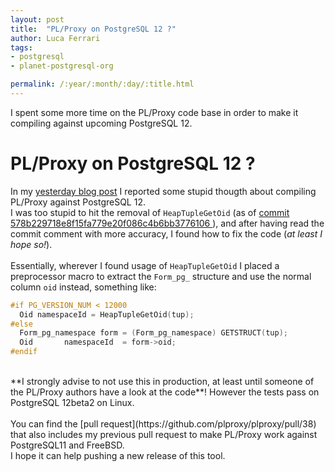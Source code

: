```yaml
---
layout: post
title:  "PL/Proxy on PostgreSQL 12 ?"
author: Luca Ferrari
tags:
- postgresql
- planet-postgresql-org

permalink: /:year/:month/:day/:title.html
---
```

I spent some more time on the PL/Proxy code base in order to make it compiling against upcoming PostgreSQL 12.

# PL/Proxy on PostgreSQL 12 ?

In my [yesterday blog post](https://fluca1978.github.io/2019/08/26/PLProxy_FreeBSD.html) I reported some stupid thougth about compiling PL/Proxy against PostgreSQL 12.
<br/>
I was too stupid to hit the removal of `HeapTupleGetOid` (as of [commit 578b229718e8f15fa779e20f086c4b6bb3776106 ](https://git.postgresql.org/gitweb/?p=postgresql.git;a=commit;h=578b229718e8f15fa779e20f086c4b6bb3776106)), and after having read the commit comment with more accuracy, I found how to fix the code (*at least I hope so!*).
<br/>
<br/>
Essentially, wherever I found usage of `HeapTupleGetOid` I placed a preprocessor macro to extract the `Form_pg_` structure and use the normal column `oid` instead, something like:


```c
#if PG_VERSION_NUM < 12000 
  Oid namespaceId = HeapTupleGetOid(tup);
#else
  Form_pg_namespace form = (Form_pg_namespace) GETSTRUCT(tup);
  Oid       namespaceId  = form->oid;
#endif
```

<br/>
**I strongly advise to not use this in production, at least until someone of the PL/Proxy authors have a look at the code**! However the tests pass on PostgreSQL 12beta2 on Linux.
<br/>
<br/>
You can find the [pull request](https://github.com/plproxy/plproxy/pull/38) that also includes my previous pull request to make PL/Proxy work against PostgreSQL11 and FreeBSD.
<br/>
I hope it can help pushing a new release of this tool.
